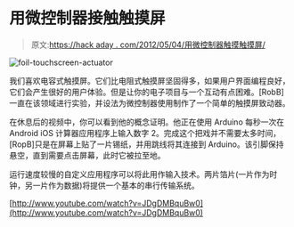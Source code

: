 # 用微控制器接触触摸屏

> 原文:[https://hack aday . com/2012/05/04/用微控制器触摸触摸屏/](https://hackaday.com/2012/05/04/reaching-out-to-a-touch-screen-with-a-microcontroller/)

![](../Images/be634931453c0f5c9542d8e92ec9cf26.png "foil-touchscreen-actuator")

我们喜欢电容式触摸屏。它们比电阻式触摸屏坚固得多，如果用户界面编程良好，它们会产生很好的用户体验。但是让你的电子项目与一个互动有点困难。[RobB]一直在该领域进行实验，并设法为微控制器使用制作了一个简单的触摸屏致动器。

在休息后的视频中，你可以看到他的概念证明。他正在使用 Arduino 每秒一次在 Android iOS 计算器应用程序上输入数字 2。完成这个把戏并不需要太多时间，[RopB]只是在屏幕上贴了一片锡纸，并用跳线将其连接到 Arduino。该引脚保持悬空，直到需要点击屏幕，此时它被拉至地。

运行速度较慢的自定义应用程序可以将此用作输入技术。两片箔片(一片作为时钟，另一片作为数据)将提供一个基本的串行传输系统。

[http://www.youtube.com/watch?v=JDgDMBquBw0](http://www.youtube.com/watch?v=JDgDMBquBw0)